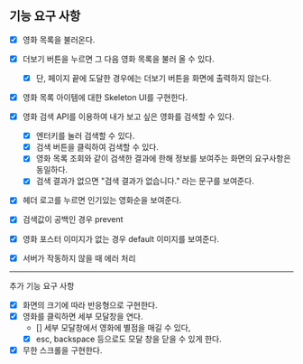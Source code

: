 ## 기능 요구 사항

- [x] 영화 목록을 불러온다.
- [x] 더보기 버튼을 누르면 그 다음 영화 목록을 불러 올 수 있다.
  - [x] 단, 페이지 끝에 도달한 경우에는 더보기 버튼을 화면에 출력하지 않는다.
- [x] 영화 목록 아이템에 대한 Skeleton UI를 구현한다.

- [x] 영화 검색 API를 이용하여 내가 보고 싶은 영화를 검색할 수 있다.

  - [x] 엔터키를 눌러 검색할 수 있다.
  - [x] 검색 버튼을 클릭하여 검색할 수 있다.
  - [x] 영화 목록 조회와 같이 검색한 결과에 한해 정보를 보여주는 화면의 요구사항은 동일하다.
  - [x] 검색 결과가 없으면 "검색 결과가 없습니다." 라는 문구를 보여준다.

- [x] 헤더 로고를 누르면 인기있는 영화순을 보여준다.

- [x] 검색값이 공백인 경우 prevent
- [x] 영화 포스터 이미지가 없는 경우 default 이미지를 보여준다.
- [x] 서버가 작동하지 않을 때 에러 처리

---

추가 기능 요구 사항

- [x] 화면의 크기에 따라 반응형으로 구현한다.
- [x] 영화를 클릭하면 세부 모달창을 연다.
  - [] 세부 모달창에서 영화에 별점을 매길 수 있다,
  - [x] esc, backspace 등으로도 모달 창을 닫을 수 있게 한다.
- [x] 무한 스크롤을 구현한다.
